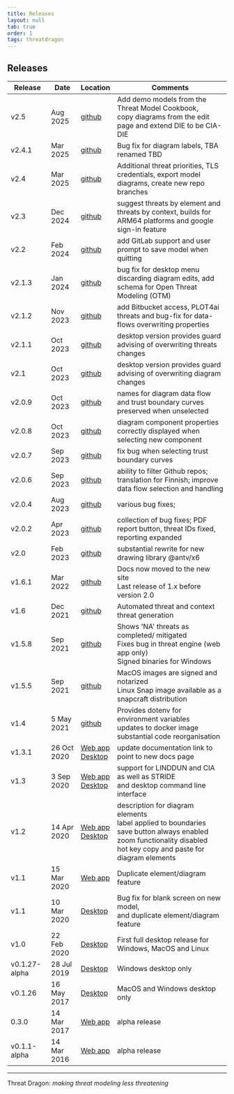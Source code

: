 ```yaml
---
title: Releases
layout: null
tab: true
order: 1
tags: threatdragon
---
```


## Releases

Release | Date | Location | Comments
------- | ---- | -------- | --------
v2.5   | Aug 2025 | [github][250] | Add demo models from the Threat Model Cookbook,<br>copy diagrams from the edit page and extend DIE to be CIA-DIE
v2.4.1 | Mar 2025 | [github][241] | Bug fix for diagram labels, TBA renamed TBD
v2.4   | Mar 2025 | [github][240] | Additional threat priorities, TLS credentials, export model diagrams, create new repo branches
v2.3   | Dec 2024 | [github][230] | suggest threats by element and threats by context, builds for ARM64 platforms and google sign-in feature
v2.2   | Feb 2024 | [github][220] | add GitLab support and user prompt to save model when quitting
v2.1.3 | Jan 2024 | [github][213] | bug fix for desktop menu discarding diagram edits, add schema for Open Threat Modeling (OTM)
v2.1.2 | Nov 2023 | [github][212] | add Bitbucket access, PLOT4ai threats and bug-fix for data-flows overwriting properties
v2.1.1 | Oct 2023 | [github][211] | desktop version provides guard advising of overwriting threats changes
v2.1   | Oct 2023 | [github][210] | desktop version provides guard advising of overwriting diagram changes
v2.0.9 | Oct 2023 | [github][209] | names for diagram data flow and trust boundary curves preserved when unselected
v2.0.8 | Oct 2023 | [github][208] | diagram component properties correctly displayed when selecting new component
v2.0.7 | Sep 2023 | [github][207] | fix bug when selecting trust boundary curves
v2.0.6 | Sep 2023 | [github][206] | ability to filter Github repos; translation for Finnish; improve data flow selection and handling
v2.0.4 | Aug 2023 | [github][204] | various bug fixes;
v2.0.2 | Apr 2023 | [github][202] | collection of bug fixes; PDF report button, threat IDs fixed, reporting expanded
v2.0   | Feb 2023 | [github][200] | substantial rewrite for new drawing library @antv/x6
v1.6.1 | Mar 2022 | [github][161] | Docs now moved to the new site<br>Last release of 1.x before version 2.0
v1.6   | Dec 2021 | [github][160] | Automated threat and context threat generation
v1.5.8 | Sep 2021 | [github][158] | Shows 'NA' threats as completed/ mitigated<br>Fixes bug in threat engine (web app only)<br>Signed binaries for Windows
v1.5.5 | Sep 2021 | [github][155] | MacOS images are signed and notarized <br> Linux Snap image available as a snapcraft distribution
v1.4   | 5 May 2021  | [github][140] | Provides dotenv for environment variables <br> updates to docker image <br> substantial code reorganisation
v1.3.1 | 26 Oct 2020 | [Web app][131] <br> [Desktop][131-desk] | update documentation link to point to new docs page
v1.3   | 3 Sep 2020  | [Web app][130] <br> [Desktop][130-desk] | support for LINDDUN and CIA as well as STRIDE <br> and desktop command line interface
v1.2   | 14 Apr 2020 | [Web app][120] <br> [Desktop][120-desk] | description for diagram elements <br> label applied to boundaries <br> save button always enabled <br> zoom functionality disabled <br> hot key copy and paste for diagram elements
v1.1   | 15 Mar 2020 | [Web app][110] | Duplicate element/diagram feature
v1.1   | 10 Mar 2020 | [Desktop][110-desk] | Bug fix for blank screen on new model, <br> and duplicate element/diagram feature
v1.0   | 22 Feb 2020 | [Desktop][100-desk] | First full desktop release for Windows, MacOS and Linux
v0.1.27-alpha | 28 Jul 2019 | [Desktop][0127-desk] | Windows desktop only
v0.1.26 | 16 May 2017 | [Desktop][0126-desk] | MacOS and Windows desktop only
0.3.0  | 14 Mar 2017 | [Web app][030] | alpha release
v0.1.1-alpha | 14 Mar 2016 | [Web app][011] | alpha release

----

Threat Dragon: _making threat modeling less threatening_

[011]: https://github.com/mike-goodwin/owasp-threat-dragon/releases/tag/v0.1.1-alpha
[030]: https://github.com/mike-goodwin/owasp-threat-dragon/releases/tag/0.3.0
[0126-desk]: https://github.com/mike-goodwin/owasp-threat-dragon-desktop/releases/tag/0.1.26
[0127-desk]: https://github.com/mike-goodwin/owasp-threat-dragon-desktop/releases/tag/0.1.27
[100-desk]: https://github.com/mike-goodwin/owasp-threat-dragon-desktop/releases/tag/v1.0
[110]: https://github.com/mike-goodwin/owasp-threat-dragon/releases/tag/v1.1
[110-desk]: https://github.com/mike-goodwin/owasp-threat-dragon-desktop/releases/tag/v1.1
[120]: https://github.com/mike-goodwin/owasp-threat-dragon/releases/tag/v1.2
[120-desk]: https://github.com/mike-goodwin/owasp-threat-dragon-desktop/releases/tag/v1.2
[130]: https://github.com/OWASP/threat-dragon/releases/tag/v1.3
[130-desk]: https://github.com/OWASP/threat-dragon-desktop/releases/tag/v1.3
[131]: https://github.com/OWASP/threat-dragon/releases/tag/v1.3.1
[131-desk]: https://github.com/OWASP/threat-dragon-desktop/releases/tag/v1.3.1
[140]: https://github.com/OWASP/threat-dragon/releases/tag/v1.4.0
[155]: https://github.com/OWASP/threat-dragon/releases/tag/v1.5.5
[158]: https://github.com/OWASP/threat-dragon/releases/tag/v1.5.8
[160]: https://github.com/OWASP/threat-dragon/releases/tag/v1.6.0
[161]: https://github.com/OWASP/threat-dragon/releases/tag/v1.6.1
[200]: https://github.com/OWASP/threat-dragon/releases/tag/v2.0.0
[202]: https://github.com/OWASP/threat-dragon/releases/tag/v2.0.2
[204]: https://github.com/OWASP/threat-dragon/releases/tag/v2.0.4
[206]: https://github.com/OWASP/threat-dragon/releases/tag/v2.0.6
[207]: https://github.com/OWASP/threat-dragon/releases/tag/v2.0.7
[208]: https://github.com/OWASP/threat-dragon/releases/tag/v2.0.8
[209]: https://github.com/OWASP/threat-dragon/releases/tag/v2.0.9
[210]: https://github.com/OWASP/threat-dragon/releases/tag/v2.1.0
[211]: https://github.com/OWASP/threat-dragon/releases/tag/v2.1.1
[212]: https://github.com/OWASP/threat-dragon/releases/tag/v2.1.2
[213]: https://github.com/OWASP/threat-dragon/releases/tag/v2.1.3
[220]: https://github.com/OWASP/threat-dragon/releases/tag/v2.2.0
[230]: https://github.com/OWASP/threat-dragon/releases/tag/v2.3.0
[240]: https://github.com/OWASP/threat-dragon/releases/tag/v2.4.0
[241]: https://github.com/OWASP/threat-dragon/releases/tag/v2.4.1
[250]: https://github.com/OWASP/threat-dragon/releases/tag/v2.5.0
